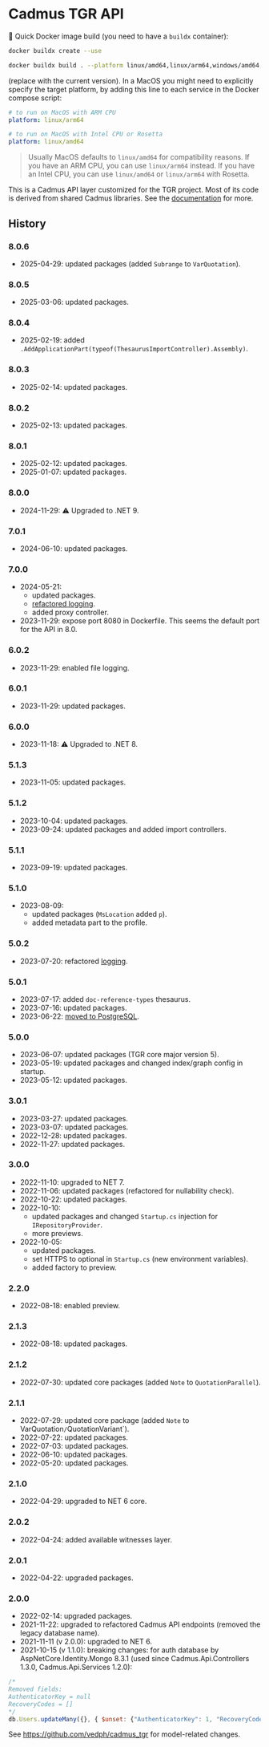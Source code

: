 ﻿# Cadmus TGR API

🐋 Quick Docker image build (you need to have a `buildx` container):

```sh
docker buildx create --use

docker buildx build . --platform linux/amd64,linux/arm64,windows/amd64,windows/arm64 -t vedph2020/cadmus-tgr-api:8.0.5 -t vedph2020/cadmus-tgr-api:latest --push
```

(replace with the current version). In a MacOS you might need to explicitly specify the target platform, by adding this line to each service in the Docker compose script:

```yml
# to run on MacOS with ARM CPU
platform: linux/arm64

# to run on MacOS with Intel CPU or Rosetta
platform: linux/amd64
```

>Usually MacOS defaults to `linux/amd64` for compatibility reasons. If you have an ARM CPU, you can use `linux/arm64` instead. If you have an Intel CPU, you can use `linux/amd64` or `linux/arm64` with Rosetta.

This is a Cadmus API layer customized for the TGR project. Most of its code is derived from shared Cadmus libraries. See the [documentation](https://github.com/vedph/cadmus_doc/blob/master/api/creating.md) for more.

## History

### 8.0.6

- 2025-04-29: updated packages (added `Subrange` to `VarQuotation`).

### 8.0.5

- 2025-03-06: updated packages.

### 8.0.4

- 2025-02-19: added `.AddApplicationPart(typeof(ThesaurusImportController).Assembly)`.

### 8.0.3

- 2025-02-14: updated packages.

### 8.0.2

- 2025-02-13: updated packages.

### 8.0.1

- 2025-02-12: updated packages.
- 2025-01-07: updated packages.

### 8.0.0

- 2024-11-29: ⚠️ Upgraded to .NET 9.

### 7.0.1

- 2024-06-10: updated packages.

### 7.0.0

- 2024-05-21:
  - updated packages.
  - [refactored logging](https://myrmex.github.io/overview/cadmus/dev/history/b-logging-cfg/).
  - added proxy controller.
- 2023-11-29: expose port 8080 in Dockerfile. This seems the default port for the API in 8.0.

### 6.0.2

- 2023-11-29: enabled file logging.

### 6.0.1

- 2023-11-29: updated packages.

### 6.0.0

- 2023-11-18: ⚠️ Upgraded to .NET 8.

### 5.1.3

- 2023-11-05: updated packages.

### 5.1.2

- 2023-10-04: updated packages.
- 2023-09-24: updated packages and added import controllers.

### 5.1.1

- 2023-09-19: updated packages.

### 5.1.0

- 2023-08-09:
  - updated packages (`MsLocation` added `p`).
  - added metadata part to the profile.

### 5.0.2

- 2023-07-20: refactored [logging](https://myrmex.github.io/overview/cadmus/dev/history/b-logging).

### 5.0.1

- 2023-07-17: added `doc-reference-types` thesaurus.
- 2023-07-16: updated packages.
- 2023-06-22: [moved to PostgreSQL](https://myrmex.github.io/overview/cadmus/dev/history/b-rdbms).

### 5.0.0

- 2023-06-07: updated packages (TGR core major version 5).
- 2023-05-19: updated packages and changed index/graph config in startup.
- 2023-05-12: updated packages.

### 3.0.1

- 2023-03-27: updated packages.
- 2023-03-07: updated packages.
- 2022-12-28: updated packages.
- 2022-11-27: updated packages.

### 3.0.0

- 2022-11-10: upgraded to NET 7.
- 2022-11-06: updated packages (refactored for nullability check).
- 2022-10-22: updated packages.
- 2022-10-10:
  - updated packages and changed `Startup.cs` injection for `IRepositoryProvider`.
  - more previews.
- 2022-10-05:
  - updated packages.
  - set HTTPS to optional in `Startup.cs` (new environment variables).
  - added factory to preview.

### 2.2.0

- 2022-08-18: enabled preview.

### 2.1.3

- 2022-08-18: updated packages.

### 2.1.2

- 2022-07-30: updated core packages (added `Note` to `QuotationParallel`).

### 2.1.1

- 2022-07-29: updated core package (added `Note` to VarQuotation`/`QuotationVariant`).
- 2022-07-22: updated packages.
- 2022-07-03: updated packages.
- 2022-06-10: updated packages.
- 2022-05-20: updated packages.

### 2.1.0

- 2022-04-29: upgraded to NET 6 core.

### 2.0.2

- 2022-04-24: added available witnesses layer.

### 2.0.1

- 2022-04-22: upgraded packages.

### 2.0.0

- 2022-02-14: upgraded packages.
- 2021-11-22: upgraded to refactored Cadmus API endpoints (removed the legacy database name).
- 2021-11-11 (v 2.0.0): upgraded to NET 6.
- 2021-10-15 (v 1.1.0): breaking changes: for auth database by AspNetCore.Identity.Mongo 8.3.1 (used since Cadmus.Api.Controllers 1.3.0, Cadmus.Api.Services 1.2.0):

```js
/*
Removed fields:
AuthenticatorKey = null
RecoveryCodes = []
*/
db.Users.updateMany({}, { $unset: {"AuthenticatorKey": 1, "RecoveryCodes": 1} });
```

See <https://github.com/vedph/cadmus_tgr> for model-related changes.
